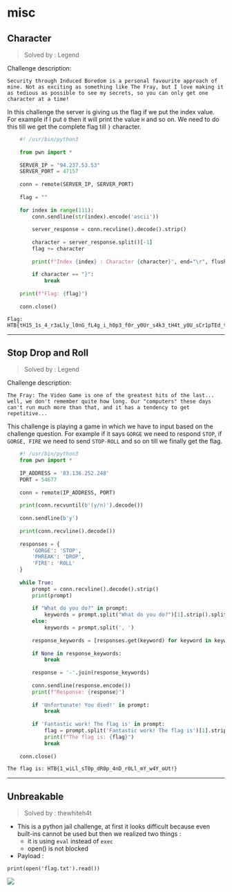# misc

## Character
> Solved by : Legend

Challenge description:

```
Security through Induced Boredom is a personal favourite approach of mine. Not as exciting as something like The Fray, but I love making it as tedious as possible to see my secrets, so you can only get one character at a time!
```

In this challenge the server is giving us the flag if we put the index value. For example if I put `0` then it will print the value `H` and so on. We need to do this till we get the complete flag till `}` character.

```python
    #! /usr/bin/python3
    
    from pwn import *
    
    SERVER_IP = "94.237.53.53"
    SERVER_PORT = 47157
    
    conn = remote(SERVER_IP, SERVER_PORT)
    
    flag = ""
    
    for index in range(111):
        conn.sendline(str(index).encode('ascii'))
    
        server_response = conn.recvline().decode().strip()
    
        character = server_response.split()[-1]
        flag += character
    
        print(f"Index {index} : Character {character}", end="\r", flush=True)
        
        if character == "}":
            break
    
    print(f"Flag: {flag}")
    
    conn.close()
```

```
Flag: HTB{tH15_1s_4_r3aLly_l0nG_fL4g_i_h0p3_f0r_y0Ur_s4k3_tH4t_y0U_sCr1pTEd_tH1s_oR_els3_iT_t0oK_qU1t3_l0ng!!}
```

----------

## Stop Drop and Roll
> Solved by : Legend

Challenge description:

```
The Fray: The Video Game is one of the greatest hits of the last... well, we don't remember quite how long. Our "computers" these days can't run much more than that, and it has a tendency to get repetitive...
```

This challenge is playing a game in which we have to input based on the challenge question.
For example if it says `GORGE` we need to respond `STOP`, if `GORGE, FIRE` we need to send `STOP-ROLL` and so on till we finally get the flag.


```python
    #! /usr/bin/python3
    from pwn import *
    
    IP_ADDRESS = '83.136.252.248'
    PORT = 54677
    
    conn = remote(IP_ADDRESS, PORT)
    
    print(conn.recvuntil(b'(y/n)').decode())
    
    conn.sendline(b'y')
    
    print(conn.recvline().decode())
    
    responses = {
        'GORGE': 'STOP',
        'PHREAK': 'DROP',
        'FIRE': 'ROLL'
    }
    
    while True:
        prompt = conn.recvline().decode().strip()
        print(prompt)
    
        if "What do you do?" in prompt:
            keywords = prompt.split("What do you do?")[1].strip().split(', ')
        else:
            keywords = prompt.split(', ')
        
        response_keywords = [responses.get(keyword) for keyword in keywords]
    
        if None in response_keywords:
            break
    
        response = '-'.join(response_keywords)
        
        conn.sendline(response.encode())
        print(f"Response: {response}")
        
        if 'Unfortunate! You died!' in prompt:
            break
    
        if 'Fantastic work! The flag is' in prompt:
            flag = prompt.split('Fantastic work! The flag is')[1].strip()
            print(f"The flag is: {flag}")
            break
    
    conn.close()
```

```
The flag is: HTB{1_wiLl_sT0p_dR0p_4nD_r0Ll_mY_w4Y_oUt!}
```

----------

## Unbreakable
> Solved by : thewhiteh4t

- This is a python jail challenge, at first it looks difficult because even built-ins cannot be used but then we realized two things :
    - it is using `eval` instead of `exec`
    - open() is not blocked
- Payload :

```
print(open('flag.txt').read())
```

![](https://i.imgur.com/gEM0du3.png)
